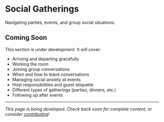 # Social Gatherings

Navigating parties, events, and group social situations.

## Coming Soon

This section is under development. It will cover:

- Arriving and departing gracefully
- Working the room
- Joining group conversations
- When and how to leave conversations
- Managing social anxiety at events
- Host responsibilities and guest etiquette
- Different types of gatherings (parties, dinners, etc.)
- Following up after events

---

*This page is being developed. Check back soon for complete content, or consider [contributing](../resources/contributing.md)!*

